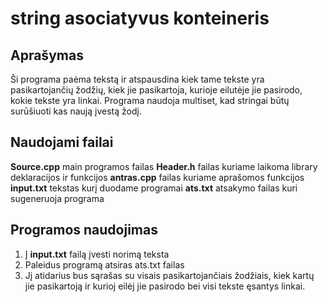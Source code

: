 # string asociatyvus konteineris
## Aprašymas
Ši programa paėma tekstą ir atspausdina kiek tame tekste yra pasikartojančių žodžių, kiek jie pasikartoja, kurioje eilutėje jie pasirodo, kokie tekste yra linkai.
Programa naudoja multiset, kad stringai būtų surūšiuoti kas naują įvestą žodį.

## Naudojami failai
**Source.cpp** main programos failas
**Header.h** failas kuriame laikoma library deklaracijos ir funkcijos
**antras.cpp** failas kuriame aprašomos funkcijos
**input.txt** tekstas kurį duodame programai
**ats.txt** atsakymo failas kuri sugeneruoja programa

## Programos naudojimas
1. Į **input.txt** failą įvesti norimą teksta
2. Paleidus programą atsiras ats.txt failas
3. Jį atidarius bus sąrašas su visais pasikartojančiais žodžiais, kiek kartų jie pasikartoją ir kurioj eilėj jie pasirodo bei visi tekste ęsantys linkai.
